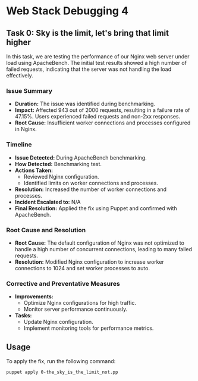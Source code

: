 # Web Stack Debugging 4

## Task 0: Sky is the limit, let's bring that limit higher

In this task, we are testing the performance of our Nginx web server under load using ApacheBench. The initial test results showed a high number of failed requests, indicating that the server was not handling the load effectively.

### Issue Summary

- **Duration:** The issue was identified during benchmarking.
- **Impact:** Affected 943 out of 2000 requests, resulting in a failure rate of 47.15%. Users experienced failed requests and non-2xx responses.
- **Root Cause:** Insufficient worker connections and processes configured in Nginx.

### Timeline

- **Issue Detected:** During ApacheBench benchmarking.
- **How Detected:** Benchmarking test.
- **Actions Taken:**
  - Reviewed Nginx configuration.
  - Identified limits on worker connections and processes.
- **Resolution:** Increased the number of worker connections and processes.
- **Incident Escalated to:** N/A
- **Final Resolution:** Applied the fix using Puppet and confirmed with ApacheBench.

### Root Cause and Resolution

- **Root Cause:** The default configuration of Nginx was not optimized to handle a high number of concurrent connections, leading to many failed requests.
- **Resolution:** Modified Nginx configuration to increase worker connections to 1024 and set worker processes to auto.

### Corrective and Preventative Measures

- **Improvements:**
  - Optimize Nginx configurations for high traffic.
  - Monitor server performance continuously.
- **Tasks:**
  - Update Nginx configuration.
  - Implement monitoring tools for performance metrics.

## Usage

To apply the fix, run the following command:

```sh
puppet apply 0-the_sky_is_the_limit_not.pp

